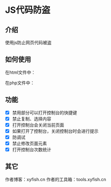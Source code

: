 # JS代码防盗<br>
## 介绍<br>
使用js防止网页代码被盗

## 如何使用
在html文件中：
<script src="./Code anti-theft 1.0.5.js"></script>

在php文件中：
<script src="./Code anti-theft 1.0.5.js"></script>

## 功能
- [x] 禁用部分可以打开控制台的快捷键
- [x] 禁止复制、选择内容
- [x] 打开控制台会关闭当前页面
- [x] 如果打开了控制台，关闭控制台时会进行提示
- [x] 防调试
- [x] 禁止修改页面元素
- [x] 打开控制台次数统计

## 其它
作者博客：xyfish.cn
作者的工具箱：tools.xyfish.cn

